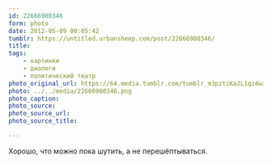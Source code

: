 ```yaml
---
id: 22666980346
form: photo
date: 2012-05-09 00:05:42
tumblr: https://untitled.urbansheep.com/post/22666980346/
title:
tags:
    - картинки
    - диалоги
    - политический театр
photo_original_url: https://64.media.tumblr.com/tumblr_m3pztiKaJL1qz4wzio1_500.png
photo: ../../media/22666980346.png
photo_caption:
photo_source:
photo_source_url:
photo_source_title:

---
```


<p>Хорошо, что можно пока шутить, а не перешёптываться.</p>
